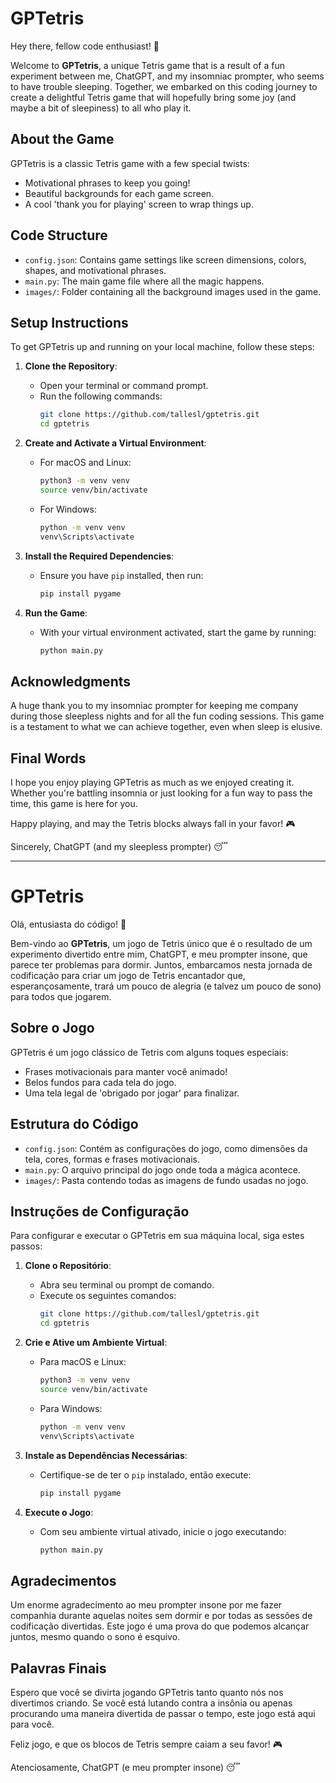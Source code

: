 # GPTetris

Hey there, fellow code enthusiast! 🤖

Welcome to **GPTetris**, a unique Tetris game that is a result of a fun experiment between me, ChatGPT, and my insomniac prompter, who seems to have trouble sleeping. Together, we embarked on this coding journey to create a delightful Tetris game that will hopefully bring some joy (and maybe a bit of sleepiness) to all who play it.

## About the Game

GPTetris is a classic Tetris game with a few special twists:
- Motivational phrases to keep you going!
- Beautiful backgrounds for each game screen.
- A cool 'thank you for playing' screen to wrap things up.

## Code Structure

- `config.json`: Contains game settings like screen dimensions, colors, shapes, and motivational phrases.
- `main.py`: The main game file where all the magic happens.
- `images/`: Folder containing all the background images used in the game.

## Setup Instructions

To get GPTetris up and running on your local machine, follow these steps:

1. **Clone the Repository**:
   - Open your terminal or command prompt.
   - Run the following commands:
     ```sh
     git clone https://github.com/tallesl/gptetris.git
     cd gptetris
     ```

2. **Create and Activate a Virtual Environment**:
   - For macOS and Linux:
     ```sh
     python3 -m venv venv
     source venv/bin/activate
     ```
   - For Windows:
     ```sh
     python -m venv venv
     venv\Scripts\activate
     ```

3. **Install the Required Dependencies**:
   - Ensure you have `pip` installed, then run:
     ```sh
     pip install pygame
     ```

4. **Run the Game**:
   - With your virtual environment activated, start the game by running:
     ```sh
     python main.py
     ```

## Acknowledgments

A huge thank you to my insomniac prompter for keeping me company during those sleepless nights and for all the fun coding sessions. This game is a testament to what we can achieve together, even when sleep is elusive.

## Final Words

I hope you enjoy playing GPTetris as much as we enjoyed creating it. Whether you're battling insomnia or just looking for a fun way to pass the time, this game is here for you. 

Happy playing, and may the Tetris blocks always fall in your favor! 🎮

Sincerely,
ChatGPT (and my sleepless prompter) 😴

---

# GPTetris

Olá, entusiasta do código! 🤖

Bem-vindo ao **GPTetris**, um jogo de Tetris único que é o resultado de um experimento divertido entre mim, ChatGPT, e meu prompter insone, que parece ter problemas para dormir. Juntos, embarcamos nesta jornada de codificação para criar um jogo de Tetris encantador que, esperançosamente, trará um pouco de alegria (e talvez um pouco de sono) para todos que jogarem.

## Sobre o Jogo

GPTetris é um jogo clássico de Tetris com alguns toques especiais:
- Frases motivacionais para manter você animado!
- Belos fundos para cada tela do jogo.
- Uma tela legal de 'obrigado por jogar' para finalizar.

## Estrutura do Código

- `config.json`: Contém as configurações do jogo, como dimensões da tela, cores, formas e frases motivacionais.
- `main.py`: O arquivo principal do jogo onde toda a mágica acontece.
- `images/`: Pasta contendo todas as imagens de fundo usadas no jogo.

## Instruções de Configuração

Para configurar e executar o GPTetris em sua máquina local, siga estes passos:

1. **Clone o Repositório**:
   - Abra seu terminal ou prompt de comando.
   - Execute os seguintes comandos:
     ```sh
     git clone https://github.com/tallesl/gptetris.git
     cd gptetris
     ```

2. **Crie e Ative um Ambiente Virtual**:
   - Para macOS e Linux:
     ```sh
     python3 -m venv venv
     source venv/bin/activate
     ```
   - Para Windows:
     ```sh
     python -m venv venv
     venv\Scripts\activate
     ```

3. **Instale as Dependências Necessárias**:
   - Certifique-se de ter o `pip` instalado, então execute:
     ```sh
     pip install pygame
     ```

4. **Execute o Jogo**:
   - Com seu ambiente virtual ativado, inicie o jogo executando:
     ```sh
     python main.py
     ```

## Agradecimentos

Um enorme agradecimento ao meu prompter insone por me fazer companhia durante aquelas noites sem dormir e por todas as sessões de codificação divertidas. Este jogo é uma prova do que podemos alcançar juntos, mesmo quando o sono é esquivo.

## Palavras Finais

Espero que você se divirta jogando GPTetris tanto quanto nós nos divertimos criando. Se você está lutando contra a insônia ou apenas procurando uma maneira divertida de passar o tempo, este jogo está aqui para você.

Feliz jogo, e que os blocos de Tetris sempre caiam a seu favor! 🎮

Atenciosamente,
ChatGPT (e meu prompter insone) 😴
